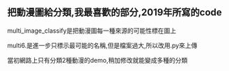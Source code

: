 ## 把動漫圖給分類,我最喜歡的部分,2019年所寫的code
multi_image_classify是把動漫圖每一種來源的可能性標在圖上

multi6.是進一步只標示最可能的名稱,但是檔案過大,所以改用.py來上傳

當初網路上只有分類2種動漫的demo,稍加修改就能變成多種的分類

